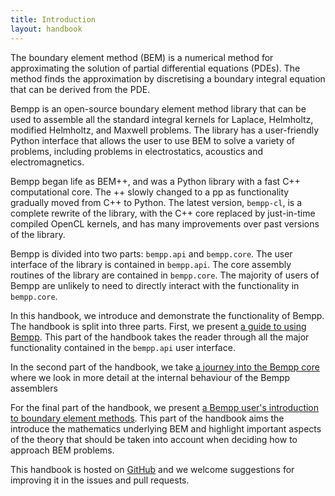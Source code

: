```yaml
---
title: Introduction
layout: handbook
---
```


The boundary element method (BEM) is a numerical method for approximating the solution of partial differential equations (PDEs).
The method finds the approximation by discretising a boundary integral equation that can be derived from the PDE.

Bempp is an open-source boundary element method library that can be used to assemble all the standard integral kernels for
Laplace, Helmholtz, modified Helmholtz, and Maxwell problems. The library has a user-friendly Python interface that allows the
user to use BEM to solve a variety of problems, including problems in electrostatics, acoustics and electromagnetics.

Bempp began life as BEM++, and was a Python library with a fast C++ computational core. The ++ slowly changed to a pp as
functionality gradually moved from C++ to Python. The latest version, `bempp-cl`, is a complete rewrite of the library, with
the C++ core replaced by just-in-time compiled OpenCL kernels, and has many improvements over past versions of the library.

Bempp is divided into two parts: `bempp.api` and `bempp.core`.
The user interface of the library is contained in `bempp.api`.
The core assembly routines of the library are contained in `bempp.core`. The majority of users of Bempp are unlikely to need
to directly interact with the functionality in `bempp.core`.

In this handbook, we introduce and demonstrate the functionality of Bempp. The handbook is split into three parts.
First, we present [a guide to using Bempp](user_guide/index.md). This part of the handbook takes the reader
through all the major functionality contained in the `bempp.api` user interface.

In the second part of the handbook, we take [a journey into the Bempp core](core/index.md) where we look in more detail
at the internal behaviour of the Bempp assemblers

For the final part of the handbook, we present [a Bempp user's introduction to boundary element methods](theory/index.md).
This part of the handbook aims the introduce the mathematics underlying BEM and highlight important aspects of the
theory that should be taken into account when deciding how to approach BEM problems.

This handbook is hosted on [GitHub](https://github.com/bempp/bempp-handbook) and we welcome suggestions for improving it
in the issues and pull requests.
